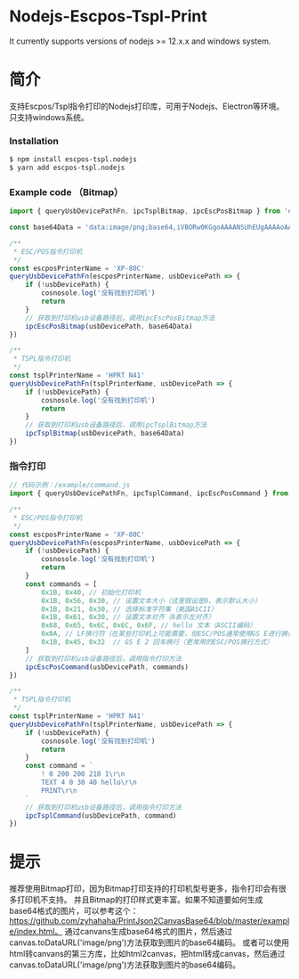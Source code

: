# Nodejs-Escpos-Tspl-Print
It currently supports versions of nodejs >= 12.x.x and windows system.

# 简介
支持Escpos/Tspl指令打印的Nodejs打印库，可用于Nodejs、Electron等环境。
只支持windows系统。

### Installation
```bash
$ npm install escpos-tspl.nodejs
$ yarn add escpos-tspl.nodejs
```

### Example code （Bitmap）
```typescript
import { queryUsbDevicePathFn, ipcTsplBitmap, ipcEscPosBitmap } from 'escpos-tspl.nodejs'

const base64Data = 'data:image/png;base64,iVBORw0KGgoAAAANSUhEUgAAAAoAAAAKCAYAAACNMs+9AAAAAXNSR0IArs4c6QAAAF1JREFUKFNjZCASMDIwMIAwJwMDw3eoHhj7P7IZIEUgEMDAwHAPyhZkYGA4iG4RTCHIlCwGBoaXDAwMKxgYGP7gUggSN4RafwObs2EmguQMoApvElKI1//IJtJZIQDzWQwLlBenDAAAAABJRU5ErkJggg=='

/**
 * ESC/POS指令打印机
 */
const escposPrinterName = 'XP-80C'
queryUsbDevicePathFn(escposPrinterName, usbDevicePath => {
    if (!usbDevicePath) {
        cosnosole.log('没有找到打印机')
        return
    }
    // 获取到打印机usb设备路径后，调用ipcEscPosBitmap方法
    ipcEscPosBitmap(usbDevicePath, base64Data)
})

/**
 * TSPL指令打印机
 */
const tsplPrinterName = 'HPRT N41'
queryUsbDevicePathFn(tsplPrinterName, usbDevicePath => {
    if (!usbDevicePath) {
        cosnosole.log('没有找到打印机')
        return
    }
    // 获取到打印机usb设备路径后，调用ipcTsplBitmap方法
    ipcTsplBitmap(usbDevicePath, base64Data)
})
```

### 指令打印
```typescript
// 代码示例：/example/command.js
import { queryUsbDevicePathFn, ipcTsplCommand, ipcEscPosCommand } from 'escpos-tspl.nodejs'

/**
 * ESC/POS指令打印机
 */
const escposPrinterName = 'XP-80C'
queryUsbDevicePathFn(escposPrinterName, usbDevicePath => {
    if (!usbDevicePath) {
        cosnosole.log('没有找到打印机')
        return
    }
    const commands = [
        0x1B, 0x40, // 初始化打印机  
        0x1B, 0x56, 0x30, // 设置文本大小（这里假设是0，表示默认大小）  
        0x1B, 0x21, 0x30, // 选择标准字符集（美国ASCII）  
        0x1B, 0x61, 0x30, // 设置文本对齐（0表示左对齐）  
        0x68, 0x65, 0x6C, 0x6C, 0x6F, // hello 文本（ASCII编码）  
        0x0A, // LF换行符（在某些打印机上可能需要，但ESC/POS通常使用GS E进行换行）  
        0x1B, 0x45, 0x32  // GS E 2 回车换行（更常用的ESC/POS换行方式）  
    ]
    // 获取到打印机usb设备路径后，调用指令打印方法
    ipcEscPosCommand(usbDevicePath, commands)
})

/**
 * TSPL指令打印机
 */
const tsplPrinterName = 'HPRT N41'
queryUsbDevicePathFn(tsplPrinterName, usbDevicePath => {
    if (!usbDevicePath) {
        cosnosole.log('没有找到打印机')
        return
    }
    const command = `
        ! 0 200 200 210 1\r\n
        TEXT 4 0 30 40 hello\r\n
        PRINT\r\n
    `
    // 获取到打印机usb设备路径后，调用指令打印方法
    ipcTsplCommand(usbDevicePath, command)
})
```

# 提示
推荐使用Bitmap打印，因为Bitmap打印支持的打印机型号更多，指令打印会有很多打印机不支持。
并且Bitmap的打印样式更丰富。如果不知道要如何生成base64格式的图片，可以参考这个：https://github.com/zyhahaha/PrintJson2CanvasBase64/blob/master/example/index.html。
通过canvans生成base64格式的图片，然后通过canvas.toDataURL('image/png')方法获取到图片的base64编码。
或者可以使用html转canvans的第三方库，比如html2canvas，把html转成canvas，然后通过canvas.toDataURL('image/png')方法获取到图片的base64编码。
